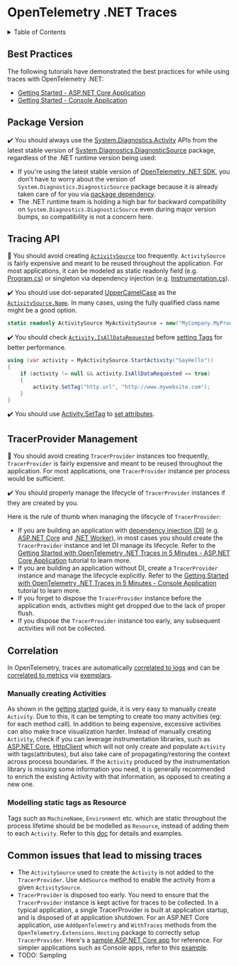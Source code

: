 # OpenTelemetry .NET Traces

<!-- markdownlint-disable MD033 -->
<details>
<summary>Table of Contents</summary>

* [Best Practices](#best-practices)
* [Package Version](#package-version)
* [Tracing API](#tracing-api)
* [TracerProvider Management](#tracerprovider-management)
* [Correlation](#correlation)

</details>
<!-- markdownlint-enable MD033 -->

## Best Practices

The following tutorials have demonstrated the best practices for while using
traces with OpenTelemetry .NET:

* [Getting Started - ASP.NET Core
  Application](./getting-started-aspnetcore/README.md)
* [Getting Started - Console Application](./getting-started-console/README.md)

## Package Version

:heavy_check_mark: You should always use the
[System.Diagnostics.Activity](https://learn.microsoft.com/dotnet/api/system.diagnostics.activity)
APIs from the latest stable version of
[System.Diagnostics.DiagnosticSource](https://www.nuget.org/packages/System.Diagnostics.DiagnosticSource/)
package, regardless of the .NET runtime version being used:

* If you're using the latest stable version of [OpenTelemetry .NET
  SDK](../../src/OpenTelemetry/README.md), you don't have to worry about the
  version of `System.Diagnostics.DiagnosticSource` package because it is already
  taken care of for you via [package
  dependency](../../Directory.Packages.props).
* The .NET runtime team is holding a high bar for backward compatibility on
  `System.Diagnostics.DiagnosticSource` even during major version bumps, so
  compatibility is not a concern here.

## Tracing API

:stop_sign: You should avoid creating
[`ActivitySource`](https://learn.microsoft.com/dotnet/api/system.diagnostics.activitysource)
too frequently. `ActivitySource` is fairly expensive and meant to be reused
throughout the application. For most applications, it can be modeled as static
readonly field (e.g. [Program.cs](./getting-started-console/Program.cs)) or
singleton via dependency injection (e.g.
[Instrumentation.cs](../../examples/AspNetCore/Instrumentation.cs)).

:heavy_check_mark: You should use dot-separated
[UpperCamelCase](https://en.wikipedia.org/wiki/Camel_case) as the
[`ActivitySource.Name`](https://learn.microsoft.com/dotnet/api/system.diagnostics.activitysource.name).
In many cases, using the fully qualified class name might be a good option.

```csharp
static readonly ActivitySource MyActivitySource = new("MyCompany.MyProduct.MyLibrary");
```

:heavy_check_mark: You should check
[`Activity.IsAllDataRequested`](https://learn.microsoft.com/dotnet/api/system.diagnostics.activity.isalldatarequested)
before [setting
Tags](https://learn.microsoft.com/dotnet/api/system.diagnostics.activity.settag)
for better performance.

```csharp
using (var activity = MyActivitySource.StartActivity("SayHello"))
{
    if (activity != null && activity.IsAllDataRequested == true)
    {
        activity.SetTag("http.url", "http://www.mywebsite.com");
    }
}
```

:heavy_check_mark: You should use
[Activity.SetTag](https://learn.microsoft.com/dotnet/api/system.diagnostics.activity.settag)
to [set
attributes](https://github.com/open-telemetry/opentelemetry-specification/blob/main/specification/trace/api.md#set-attributes).

## TracerProvider Management

:stop_sign: You should avoid creating `TracerProvider` instances too frequently,
`TracerProvider` is fairly expensive and meant to be reused throughout the
application. For most applications, one `TracerProvider` instance per process
would be sufficient.

:heavy_check_mark: You should properly manage the lifecycle of `TracerProvider`
instances if they are created by you.

Here is the rule of thumb when managing the lifecycle of `TracerProvider`:

* If you are building an application with [dependency injection
  (DI)](https://learn.microsoft.com/dotnet/core/extensions/dependency-injection)
  (e.g. [ASP.NET Core](https://learn.microsoft.com/aspnet/core) and [.NET
  Worker](https://learn.microsoft.com/dotnet/core/extensions/workers)), in most
  cases you should create the `TracerProvider` instance and let DI manage its
  lifecycle. Refer to the [Getting Started with OpenTelemetry .NET Traces in 5
  Minutes - ASP.NET Core Application](./getting-started-aspnetcore/README.md)
  tutorial to learn more.
* If you are building an application without DI, create a `TracerProvider`
  instance and manage the lifecycle explicitly. Refer to the [Getting Started
  with OpenTelemetry .NET Traces in 5 Minutes - Console
  Application](./getting-started-console/README.md) tutorial to learn more.
* If you forget to dispose the `TracerProvider` instance before the application
  ends, activities might get dropped due to the lack of proper flush.
* If you dispose the `TracerProvider` instance too early, any subsequent
  activities will not be collected.

## Correlation

In OpenTelemetry, traces are automatically [correlated to
logs](../logs/README.md#log-correlation) and can be [correlated to
metrics](../metrics/README.md#metrics-correlation) via
[exemplars](../metrics/exemplars/README.md).

### Manually creating Activities

As shown in the [getting started](getting-started-console/README.md) guide, it
is very easy to manually create `Activity`. Due to this, it can be tempting to
create too many activities (eg: for each method call). In addition to being
expensive, excessive activities can also make trace visualization harder.
Instead of manually creating `Activity`, check if you can leverage
instrumentation libraries, such as [ASP.NET
Core](../../src/OpenTelemetry.Instrumentation.AspNetCore/README.md),
[HttpClient](../../src/OpenTelemetry.Instrumentation.Http/README.md) which will
not only create and populate `Activity` with tags(attributes), but also take
care of propagating/restoring the context across process boundaries. If the
`Activity` produced by the instrumentation library is missing some information
you need, it is generally recommended to enrich the existing Activity with that
information, as opposed to creating a new one.

### Modelling static tags as Resource

Tags such as `MachineName`, `Environment` etc. which are static throughout the
process lifetime should be be modelled as `Resource`, instead of adding them
to each `Activity`. Refer to this
[doc](./customizing-the-sdk/README.md#resource) for details and
examples.

## Common issues that lead to missing traces

* The `ActivitySource` used to create the `Activity` is not added to the
  `TracerProvider`. Use `AddSource` method to enable the activity from a given
  `ActivitySource`.
* `TracerProvider` is disposed too early. You need to ensure that the
  `TracerProvider` instance is kept active for traces to be collected. In a
  typical application, a single TracerProvider is built at application startup,
  and is disposed of at application shutdown. For an ASP.NET Core application,
  use `AddOpenTelemetry` and `WithTraces` methods from the
  `OpenTelemetry.Extensions.Hosting` package to correctly setup
  `TracerProvider`. Here's a [sample ASP.NET Core
  app](../../examples/AspNetCore/Program.cs) for reference. For simpler
  applications such as Console apps, refer to this
  [example](../../docs/trace/getting-started-console/Program.cs).
* TODO: Sampling
